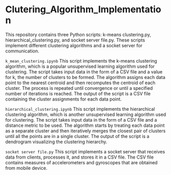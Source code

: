 # Clutering_Algorithm_Implementation

This repository contains three Python scripts: k-means clustering.py, hierarchical_clustering.py, and socket server file.py. These scripts implement different clustering algorithms and a socket server for communication.

`k_mean_clustering.ipynb`
This script implements the k-means clustering algorithm, which is a popular unsupervised learning algorithm used for clustering. The script takes input data in the form of a CSV file and a value for k, the number of clusters to be formed. The algorithm assigns each data point to the nearest centroid and then recomputes the centroid of each cluster. The process is repeated until convergence or until a specified number of iterations is reached. The output of the script is a CSV file containing the cluster assignments for each data point.

`hierarchical_clustering.ipynb`
This script implements the hierarchical clustering algorithm, which is another unsupervised learning algorithm used for clustering. The script takes input data in the form of a CSV file and a distance metric to be used. The algorithm starts by treating each data point as a separate cluster and then iteratively merges the closest pair of clusters until all the points are in a single cluster. The output of the script is a dendrogram visualizing the clustering hierarchy.

`socket server file.py`
This script implements a socket server that receives data from clients, processes it, and stores it in a CSV file. The CSV file contains measures of accelerometers and gyroscopes that are obtained from mobile device.
